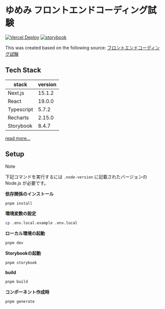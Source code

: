 # ゆめみ フロントエンドコーディング試験

[![Vercel Deploy](https://deploy-badge.vercel.app/vercel/yumemi-front-end-coding-test?style=for-the-badge)](https://yumemi-front-end-coding-test.vercel.app/)
[![storybook](https://raw.githubusercontent.com/storybooks/brand/master/badge/badge-storybook.svg)](https://main--676f8a2eefba37fca3dea243.chromatic.com)

This was created based on the following source: [フロントエンドコーディング試験](https://yumemi.notion.site/0e9ef27b55704d7882aab55cc86c999d)

## Tech Stack

| stack      | version |
| ---------- | ------- |
| Next.js    | 15.1.2  |
| React      | 19.0.0  |
| Typescript | 5.7.2   |
| Recharts   | 2.15.0  |
| Storybook  | 8.4.7   |

[read more...](./package.json)

## Setup

> [!NOTE]
> 下記コマンドを実行するには `.node-version` に記載されたバージョンの Node.js が必要です。

**依存関係のインストール**

```sh
pnpm install
```

**環境変数の設定**

```sh
cp .env.local.example .env.local
```

**ローカル環境の起動**

```sh
pnpm dev
```

**Storybookの起動**

```sh
pnpm storybook
```

**build**

```sh
pnpm build
```

**コンポーネント作成時**

```sh
pnpm generate
```
